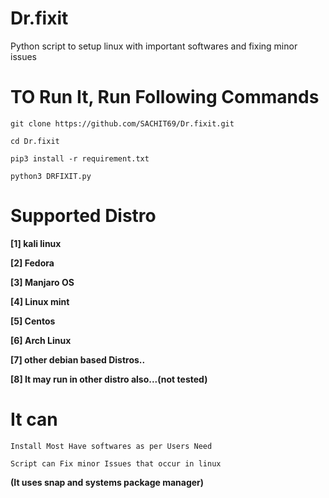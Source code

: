 # Dr.fixit
Python script to setup linux with important softwares and fixing minor issues
# TO Run It, Run Following Commands
```git clone https://github.com/SACHIT69/Dr.fixit.git```

```cd Dr.fixit```

```pip3 install -r requirement.txt```

```python3 DRFIXIT.py```
# Supported Distro
**[1] kali linux**

**[2] Fedora**

**[3] Manjaro OS**

**[4] Linux mint**

**[5] Centos**

**[6] Arch Linux**

**[7] other debian based Distros..**

**[8] It may run in other distro also...(not tested)**

# It can 
```Install Most Have softwares as per Users Need```

```Script can Fix minor Issues that occur in linux```

**(It uses snap and systems package manager)**

